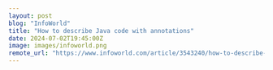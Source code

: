 ```yaml
---
layout: post
blog: "InfoWorld"
title: "How to describe Java code with annotations"
date: 2024-07-02T19:45:00Z
image: images/infoworld.png
remote_url: "https://www.infoworld.com/article/3543240/how-to-describe-java-code-with-annotations.html#tk.rss_applicationdevelopment"
---
```

